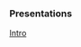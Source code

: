 ### Presentations
[Intro](https://docs.google.com/presentation/d/1yg4hfWvwISWRjP8B1EloqeCV0Zj8uDVbywXhV4ggYJg/edit?usp=sharing)
